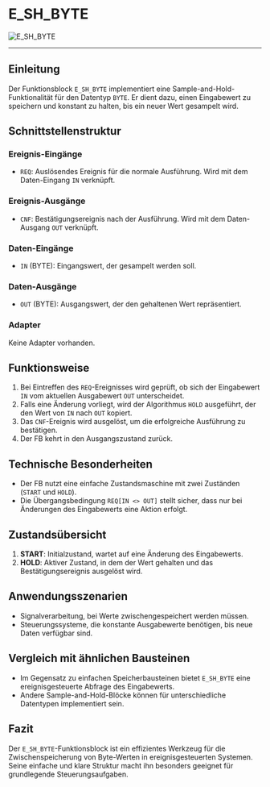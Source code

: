 # E_SH_BYTE

![E_SH_BYTE](https://github.com/user-attachments/assets/7c5430de-6de9-455d-af3e-55f624b415c5)

* * * * * * * * * *
## Einleitung
Der Funktionsblock `E_SH_BYTE` implementiert eine Sample-and-Hold-Funktionalität für den Datentyp `BYTE`. Er dient dazu, einen Eingabewert zu speichern und konstant zu halten, bis ein neuer Wert gesampelt wird.

## Schnittstellenstruktur

### **Ereignis-Eingänge**
- `REQ`: Auslösendes Ereignis für die normale Ausführung. Wird mit dem Daten-Eingang `IN` verknüpft.

### **Ereignis-Ausgänge**
- `CNF`: Bestätigungsereignis nach der Ausführung. Wird mit dem Daten-Ausgang `OUT` verknüpft.

### **Daten-Eingänge**
- `IN` (BYTE): Eingangswert, der gesampelt werden soll.

### **Daten-Ausgänge**
- `OUT` (BYTE): Ausgangswert, der den gehaltenen Wert repräsentiert.

### **Adapter**
Keine Adapter vorhanden.

## Funktionsweise
1. Bei Eintreffen des `REQ`-Ereignisses wird geprüft, ob sich der Eingabewert `IN` vom aktuellen Ausgabewert `OUT` unterscheidet.
2. Falls eine Änderung vorliegt, wird der Algorithmus `HOLD` ausgeführt, der den Wert von `IN` nach `OUT` kopiert.
3. Das `CNF`-Ereignis wird ausgelöst, um die erfolgreiche Ausführung zu bestätigen.
4. Der FB kehrt in den Ausgangszustand zurück.

## Technische Besonderheiten
- Der FB nutzt eine einfache Zustandsmaschine mit zwei Zuständen (`START` und `HOLD`).
- Die Übergangsbedingung `REQ[IN <> OUT]` stellt sicher, dass nur bei Änderungen des Eingabewerts eine Aktion erfolgt.

## Zustandsübersicht
1. **START**: Initialzustand, wartet auf eine Änderung des Eingabewerts.
2. **HOLD**: Aktiver Zustand, in dem der Wert gehalten und das Bestätigungsereignis ausgelöst wird.

## Anwendungsszenarien
- Signalverarbeitung, bei Werte zwischengespeichert werden müssen.
- Steuerungssysteme, die konstante Ausgabewerte benötigen, bis neue Daten verfügbar sind.

## Vergleich mit ähnlichen Bausteinen
- Im Gegensatz zu einfachen Speicherbausteinen bietet `E_SH_BYTE` eine ereignisgesteuerte Abfrage des Eingabewerts.
- Andere Sample-and-Hold-Blöcke können für unterschiedliche Datentypen implementiert sein.

## Fazit
Der `E_SH_BYTE`-Funktionsblock ist ein effizientes Werkzeug für die Zwischenspeicherung von Byte-Werten in ereignisgesteuerten Systemen. Seine einfache und klare Struktur macht ihn besonders geeignet für grundlegende Steuerungsaufgaben.
